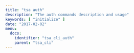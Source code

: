 ```yaml
---
title: "tsa auth"
description: "The auth commands description and usage"
keywords: [ "initialize" ]
date: "2017-02-02"
menu:
  docs:
    identifier: "tsa_cli_auth"
    parent: "tsa_cli"
---
```

